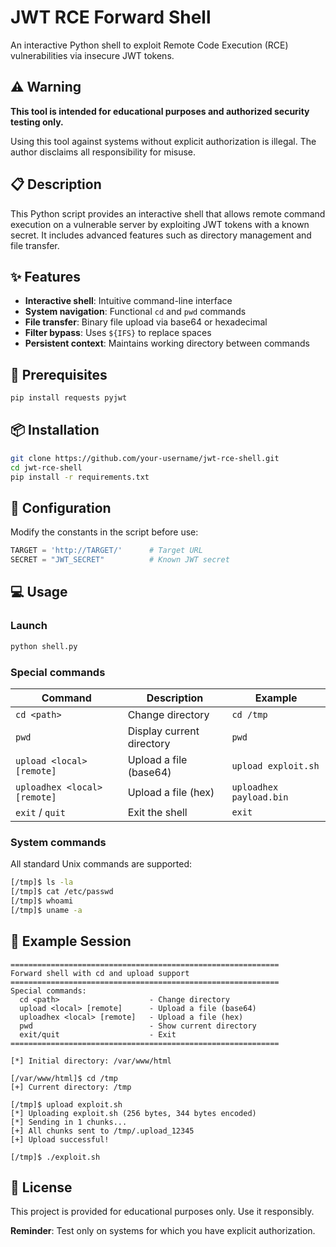 # JWT RCE Forward Shell

An interactive Python shell to exploit Remote Code Execution (RCE) vulnerabilities via insecure JWT tokens.

## ⚠️ Warning

**This tool is intended for educational purposes and authorized security testing only.**

Using this tool against systems without explicit authorization is illegal. The author disclaims all responsibility for misuse.

## 📋 Description

This Python script provides an interactive shell that allows remote command execution on a vulnerable server by exploiting JWT tokens with a known secret. It includes advanced features such as directory management and file transfer.

## ✨ Features

- **Interactive shell**: Intuitive command-line interface
- **System navigation**: Functional `cd` and `pwd` commands
- **File transfer**: Binary file upload via base64 or hexadecimal
- **Filter bypass**: Uses `${IFS}` to replace spaces
- **Persistent context**: Maintains working directory between commands

## 🔧 Prerequisites

```bash
pip install requests pyjwt
```

## 📦 Installation

```bash
git clone https://github.com/your-username/jwt-rce-shell.git
cd jwt-rce-shell
pip install -r requirements.txt
```

## 🚀 Configuration

Modify the constants in the script before use:

```python
TARGET = 'http://TARGET/'      # Target URL
SECRET = "JWT_SECRET"          # Known JWT secret
```

## 💻 Usage

### Launch

```bash
python shell.py
```

### Special commands

| Command | Description | Example |
|----------|-------------|---------|
| `cd <path>` | Change directory | `cd /tmp` |
| `pwd` | Display current directory | `pwd` |
| `upload <local> [remote]` | Upload a file (base64) | `upload exploit.sh` |
| `uploadhex <local> [remote]` | Upload a file (hex) | `uploadhex payload.bin` |
| `exit` / `quit` | Exit the shell | `exit` |

### System commands

All standard Unix commands are supported:

```bash
[/tmp]$ ls -la
[/tmp]$ cat /etc/passwd
[/tmp]$ whoami
[/tmp]$ uname -a
```

## 📝 Example Session

```
============================================================
Forward shell with cd and upload support
============================================================
Special commands:
  cd <path>                    - Change directory
  upload <local> [remote]      - Upload a file (base64)
  uploadhex <local> [remote]   - Upload a file (hex)
  pwd                          - Show current directory
  exit/quit                    - Exit
============================================================

[*] Initial directory: /var/www/html

[/var/www/html]$ cd /tmp
[+] Current directory: /tmp

[/tmp]$ upload exploit.sh
[*] Uploading exploit.sh (256 bytes, 344 bytes encoded)
[*] Sending in 1 chunks...
[+] All chunks sent to /tmp/.upload_12345
[+] Upload successful!

[/tmp]$ ./exploit.sh
```

## 📄 License

This project is provided for educational purposes only. Use it responsibly.

**Reminder**: Test only on systems for which you have explicit authorization.
